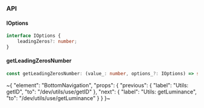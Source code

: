 

### API

#### IOptions

```ts
interface IOptions {
    leadingZeros?: number;
}
```

#### getLeadingZerosNumber

```ts
const getLeadingZerosNumber: (value_: number, options_?: IOptions) => string;
```


~{
  "element": "BottomNavigation",
  "props": {
    "previous": {
      "label": "Utils: getID",
      "to": "/dev/utils/use/getID"
    },
    "next": {
      "label": "Utils: getLuminance",
      "to": "/dev/utils/use/getLuminance"
    }
  }
}~